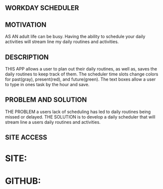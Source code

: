 ## WORKDAY SCHEDULER

## MOTIVATION
AS AN adult life can be busy. Having the ability to schedule your daily activities will stream line my daily routines and activities.
## DESCRIPTION
THIS APP allows a user to plan out their daily routines, as well as, saves the daily routines to keep track of them. The scheduler time slots change colors for past(gray), present(red), and future(green). The text boxes allow a user to type in ones task by the hour and save.
## PROBLEM AND SOLUTION
THE PROBLEM a users lack of scheduling has led to daily routines being missed or delayed. THE SOLUTION is to develop a daily scheduler that will stream line a users daily routines and activities.
## SITE ACCESS
# SITE:

# GITHUB: